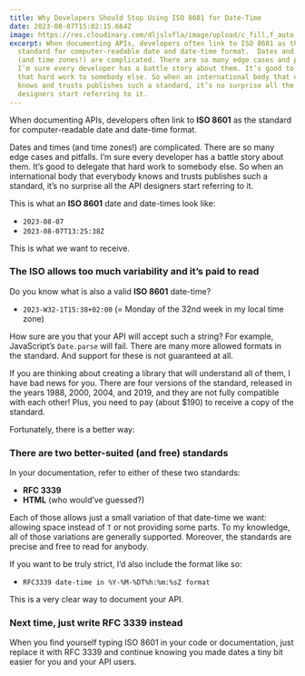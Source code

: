```yaml
---
title: Why Developers Should Stop Using ISO 8601 for Date-Time
date: 2023-08-07T15:02:15.664Z
image: https://res.cloudinary.com/dljslvfla/image/upload/c_fill,f_auto,g_south,h_720,w_1280/v1691421054/kyrie-kim-jqxB3C0YNG0-unsplash_qkjqoe.jpg
excerpt: When documenting APIs, developers often link to ISO 8601 as the
  standard for computer-readable date and date-time format.  Dates and times
  (and time zones!) are complicated. There are so many edge cases and pitfalls.
  I’m sure every developer has a battle story about them. It’s good to delegate
  that hard work to somebody else. So when an international body that everybody
  knows and trusts publishes such a standard, it’s no surprise all the API
  designers start referring to it.
---
```

When documenting APIs, developers often link to **ISO 8601** as the standard for computer-readable date and date-time format.

Dates and times (and time zones!) are complicated. There are so many edge cases and pitfalls. I’m sure every developer has a battle story about them. It’s good to delegate that hard work to somebody else. So when an international body that everybody knows and trusts publishes such a standard, it’s no surprise all the API designers start referring to it.

This is what an **ISO 8601** date and date-times look like:

* `2023‐08‐07`
* `2023‐08‐07T13:25:38Z`

This is what we want to receive.

### The ISO allows too much variability and it’s paid to read

Do you know what is also a valid **ISO 8601** date-time?

* `2023-W32-1T15:38+02:00` (= Monday of the 32nd week in my local time zone)

How sure are you that your API will accept such a string? For example, JavaScript’s `Date.parse` will fail. There are many more allowed formats in the standard. And support for these is not guaranteed at all.

If you are thinking about creating a library that will understand all of them, I have bad news for you. There are four versions of the standard, released in the years 1988, 2000, 2004, and 2019, and they are not fully compatible with each other! Plus, you need to pay (about $190) to receive a copy of the standard.

Fortunately, there is a better way:

### **There are two better-suited (and free) standards**

In your documentation, refer to either of these two standards:

* **RFC 3339**
* **HTML** (who would’ve guessed?)

Each of those allows just a small variation of that date-time we want: allowing space instead of `T` or not providing some parts. To my knowledge, all of those variations are generally supported. Moreover, the standards are precise and free to read for anybody.

If you want to be truly strict, I’d also include the format like so:

* `RFC3339 date-time in %Y-%M-%DT%h:%m:%sZ format`

This is a very clear way to document your API.

### **Next time, just write RFC 3339 instead**

When you find yourself typing ISO 8601 in your code or documentation, just replace it with RFC 3339 and continue knowing you made dates a tiny bit easier for you and your API users.
